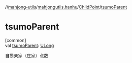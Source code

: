 //[mahjong-utils](../../../index.md)/[mahjongutils.hanhu](../index.md)/[ChildPoint](index.md)/[tsumoParent](tsumo-parent.md)

# tsumoParent

[common]\
val [tsumoParent](tsumo-parent.md): [ULong](https://kotlinlang.org/api/latest/jvm/stdlib/kotlin/-u-long/index.html)

自摸亲家（庄家）点数
